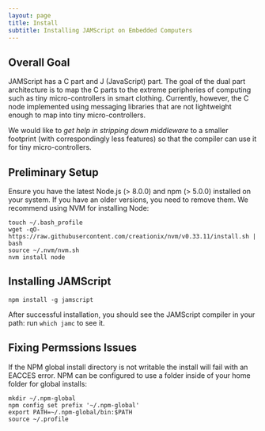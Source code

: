 ```yaml
---
layout: page
title: Install
subtitle: Installing JAMScript on Embedded Computers
---
```


## Overall Goal

JAMScript has a C part and J (JavaScript) part. The goal of the dual part architecture is to
map the C parts to the extreme peripheries of computing such as tiny micro-controllers
in smart clothing. Currently, however, the C node implemented using messaging libraries that
are not lightweight enough to map into tiny micro-controllers.

We would like to *get help in stripping down middleware* to a smaller footprint
(with correspondingly less features) so that
the compiler can use it for tiny micro-controllers.


## Preliminary Setup

Ensure you have the latest Node.js (> 8.0.0) and npm (> 5.0.0) installed on your system.
If you have an older versions, you need to remove them.
We recommend using NVM for installing Node:

```shell
touch ~/.bash_profile
wget -qO- https://raw.githubusercontent.com/creationix/nvm/v0.33.11/install.sh | bash
source ~/.nvm/nvm.sh
nvm install node
```


## Installing JAMScript

```shell
npm install -g jamscript
```

After successful installation, you should see the JAMScript compiler in your path: run `which jamc` to see it.

## Fixing Permssions Issues
If the NPM global install directory is not writable the install will fail with an EACCES error.
NPM can be configured to use a folder inside of your home folder for global installs:

```shell
mkdir ~/.npm-global
npm config set prefix '~/.npm-global'
export PATH=~/.npm-global/bin:$PATH
source ~/.profile
```
